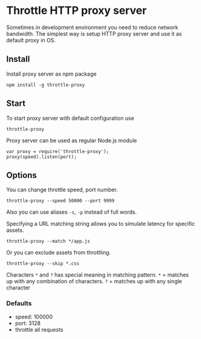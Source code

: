 # Throttle HTTP proxy server

Sometimes in development environment you need to reduce network bandwidth.
The simplest way is setup HTTP proxy server and use it as default proxy in OS.

## Install

Install proxy server as npm package

    npm install -g throttle-proxy

## Start

To start proxy server with default configuration use

    throttle-proxy

Proxy server can be used as regular Node.js module

    var proxy = require('throttle-proxy');
    proxy(speed).listen(port);

## Options

You can change throttle speed, port number.

    throttle-proxy --speed 50000 --port 9999

Also you can use aliases `-s`, `-p` instead of full words.

Specifying a URL matching string allows you to simulate latency for specific assets.

    throttle-proxy --match */app.js

Or you can exclude assets from throttling.

    throttle-proxy --skip *.css

Characters `*` and `?` has special meaning in matching pattern.
`*` = matches up with any combination of characters.
`?` = matches up with any single character

### Defaults

 * speed: 100000
 * port: 3128
 * throttle all requests